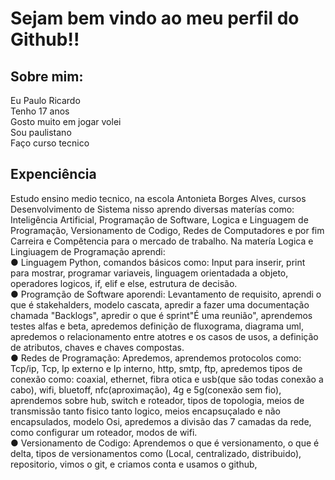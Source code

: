 <h1>Sejam bem vindo ao meu perfil do Github!!</h1>

<h2>Sobre mim: </h2>

Eu  Paulo Ricardo<br>Tenho 17 anos<br>Gosto muito em jogar volei<br>Sou paulistano<br>Faço curso tecnico 

<h2>Expenciência</h2>
Estudo ensino medio tecnico, na escola Antonieta Borges Alves, cursos Desenvolvimento de Sistema nisso aprendo diversas materías como: Inteligência Artificial, Programação de Software, Logica e Linguagem de Programação, Versionamento de Codigo, Redes de Computadores e por fim Carreira e Compêtencia para o  mercado de trabalho. Na matería Logica e Lingiuagem de Programação aprendi:<br>
● Linguagem Python, comandos básicos como: Input para inserir, print para mostrar, programar  variaveis, linguagem orientadada a objeto, operadores logicos, if, elif e else, estrutura de decisão.<br>
● Programção de Software aporendi: Levantamento de requisito, aprendi o que é stakehalders, modelo cascata, apredir a fazer uma documentação chamada "Backlogs", apredir o que é sprint"É uma reunião", aprendemos testes alfas e beta, apredemos definição de fluxograma, diagrama uml, apredemos o relacionamento entre atotres e os casos de usos,  a definição de atributos, chaves e chaves compostas.<br>
● Redes de Programação: Apredemos, aprendemos protocolos como: Tcp/ip, Tcp, Ip externo e Ip interno, http, smtp, ftp, apredemos tipos de conexão como: coaxial, ethernet, fibra otica e usb(que são todas conexão a cabo), wifi, bluetoff, nfc(aproximação), 4g e 5g(conexão sem fio), aprendemos sobre hub, switch e roteador, tipos de topologia, meios de transmissão tanto fisico tanto logico, meios encapsuçalado e não encapsulados, modelo Osi, apredemos a divisão das 7 camadas da rede, como configurar um roteador, modos de wifi.<br>
● Versionamento de Codigo: Aprendemos o que é versionamento, o que é delta, tipos de versionamentos como (Local, centralizado, distribuido), repositorio, vimos o git, e criamos conta e usamos o github, 